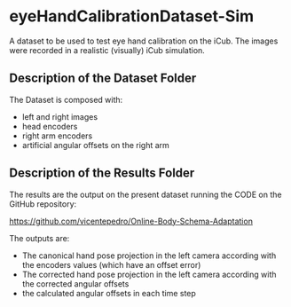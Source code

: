 # eyeHandCalibrationDataset-Sim
A dataset to be used to test eye hand calibration on the iCub. 
The images were recorded in a realistic (visually) iCub simulation.

## Description of the Dataset Folder

The Dataset is composed with:

- left and right images 
- head encoders
- right arm encoders
- artificial angular offsets on the right arm

## Description of the Results Folder

The results are the output on the present dataset running the CODE on the GitHub repository:

https://github.com/vicentepedro/Online-Body-Schema-Adaptation

The outputs are:

- The canonical hand pose projection in the left camera according with the encoders values (which have an offset error)
- The corrected hand pose projection in the left camera according with the corrected angular offsets
- the calculated angular offsets in each time step 
